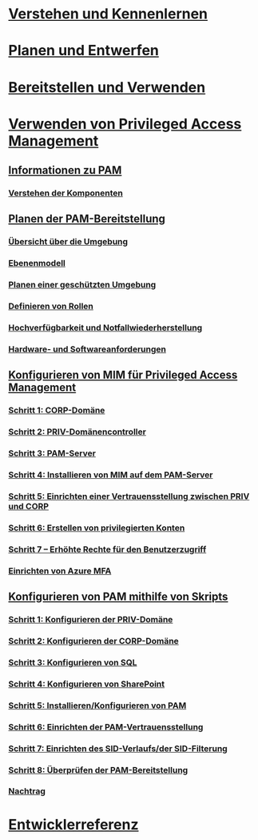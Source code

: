 # [Verstehen und Kennenlernen](/microsoft-identity-manager/understand-explore/microsoft-identity-manager-2016)
# [Planen und Entwerfen](/microsoft-identity-manager/plan-design/microsoft-identity-manager-2016-supported-platforms)
# [Bereitstellen und Verwenden](/microsoft-identity-manager/deploy-use/microsoft-identity-manager-deploy)
# [Verwenden von Privileged Access Management](privileged-identity-management-for-active-directory-domain-services.md)
## [Informationen zu PAM](privileged-identity-management-for-active-directory-domain-services.md)
### [Verstehen der Komponenten](principles-of-operation.md)
## [Planen der PAM-Bereitstellung](environment-overview.md)
### [Übersicht über die Umgebung](environment-overview.md)
### [Ebenenmodell](tier-model-for-partitioning-administrative-privileges.md)
### [Planen einer geschützten Umgebung](planning-bastion-environment.md)
### [Definieren von Rollen](defining-roles-for-pam.md)
### [Hochverfügbarkeit und Notfallwiederherstellung](high-availability-disaster-recovery-considerations-bastion-environment.md)
### [Hardware- und Softwareanforderungen](hardware-software-requirements.md)
## [Konfigurieren von MIM für Privileged Access Management](configuring-mim-environment-for-pam.md)
### [Schritt 1: CORP-Domäne](step-1-prepare-corp-domain.md)
### [Schritt 2: PRIV-Domänencontroller](step-2-prepare-priv-domain-controller.md)
### [Schritt 3: PAM-Server](step-3-prepare-pam-server.md)
### [Schritt 4: Installieren von MIM auf dem PAM-Server](step-4-install-mim-components-on-pam-server.md)
### [Schritt 5: Einrichten einer Vertrauensstellung zwischen PRIV und CORP](step-5-establish-trust-between-priv-corp-forests.md)
### [Schritt 6: Erstellen von privilegierten Konten](step-6-transition-group-to-pam.md)
### [Schritt 7 – Erhöhte Rechte für den Benutzerzugriff](step-7-elevate-user-access.md)
### [Einrichten von Azure MFA](use-azure-mfa-for-activation.md)
## [Konfigurieren von PAM mithilfe von Skripts](sp1-pam-configure-using-scripts.md)
### [Schritt 1: Konfigurieren der PRIV-Domäne](sp1-step1-configuring-priv-domain.md)
### [Schritt 2: Konfigurieren der CORP-Domäne](sp1-step2-configuring-corp-domain.md)
### [Schritt 3: Konfigurieren von SQL](sp1-step3-installing-configuring-sql.md)
### [Schritt 4: Konfigurieren von SharePoint](sp1-step4-configuring-sharepoint.md)
### [Schritt 5: Installieren/Konfigurieren von PAM](sp1-step5-configuring-pam.md)
### [Schritt 6: Einrichten der PAM-Vertrauensstellung](sp1-step6-setup-pam-trust.md)
### [Schritt 7: Einrichten des SID-Verlaufs/der SID-Filterung](sp1-step7-setup-sidhistory-sidfiltering.md)
### [Schritt 8: Überprüfen der PAM-Bereitstellung](sp1-step8-pam-deployment-verification.md)
### [Nachtrag](sp1-pam-deployment-addendum.md)
# [Entwicklerreferenz](/microsoft-identity-manager/reference/microsoft-identity-manager-2016-developer-reference)


<!--HONumber=Jan17_HO1-->


